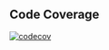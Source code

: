 ## Code Coverage

[![codecov](https://codecov.io/github/GergelyPapp1-Epam/codecov-test/branch/feature%2Fheader-change/graph/badge.svg?token=M0FR5P5DI1)](https://codecov.io/github/GergelyPapp1-Epam/codecov-test)